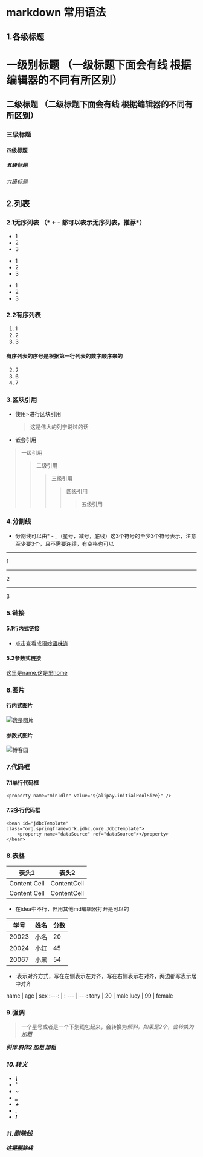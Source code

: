 # markdown 常用语法

## 1.各级标题

# 一级别标题 （一级标题下面会有线 根据编辑器的不同有所区别）
## 二级标题 （二级标题下面会有线 根据编辑器的不同有所区别）
### 三级标题
#### 四级标题
##### 五级标题
###### 六级标题

## 2.列表
### 2.1无序列表 （* + - 都可以表示无序列表，推荐*）
* 1
* 2
* 3
+ 1 
+ 2
+ 3
- 1
- 2
- 3

### 2.2有序列表 
1. 1
2. 2
3. 3

#### 有序列表的序号是根据第一行列表的数字顺序来的
2. 2
5. 6
3. 7

### 3.区块引用
* 使用>进行区块引用
    > 这是伟大的列宁说过的话

* 嵌套引用
> 一级引用    
>> 二级引用
>>> 三级引用
>>>> 四级引用
>>>>> 五级引用      

### 4.分割线
* 分割线可以由* - _（星号，减号，底线）这3个符号的至少3个符号表示，注意至少要3个，且不需要连续，有空格也可以

***
1
- - -
2
___
3

### 5.链接
#### 5.1行内式链接
* 点击查看成语[妙语株连](http://www.baidu.com)


#### 5.2参数式链接
[name]: http://www.baidu.com "名称"
[home]: http://www.baidu.com "首页"
这里是[name],这是里[home]


### 6.图片
#### 行内式图片
![我是图片](https://www.cnblogs.com/images/logo_small.gif)


#### 参数式图片
[博客园]:https://www.cnblogs.com/images/logo_small.gif
![博客园]


### 7.代码框
#### 7.1单行代码框
`<property name="minIdle" value="${alipay.initialPoolSize}" />`


#### 7.2多行代码框
```
<bean id="jdbcTemplate" class="org.springframework.jdbc.core.JdbcTemplate">
	<property name="dataSource" ref="dataSource"></property>
</bean>
```

### 8.表格
表头1 | 表头2
--- | ----
Content Cell | ContentCell
Content Cell | ContentCell

* 在idea中不行，但用其他md编辑器打开是可以的

学号|姓名|分数
-|-|-
20023|小名|20
20024|小红|45
20067|小黑|54

* :表示对齐方式，写在左侧表示左对齐，写在右侧表示右对齐，两边都写表示居中对齐

name | age | sex
:---: | : --- | ---:
tony | 20 | male
lucy | 99 | female

### 9.强调
> 一个星号或者是一个下划线包起来，会转换为<em>倾斜，如果是2个，会转换为<strong>加粗

*斜体*
_斜体2_
**加粗**
__加粗__

### 10.转义
* \\
* \`
* \~
* \_
* \+
* \.
* \!

### 11.删除线
~~这是删除线~~

